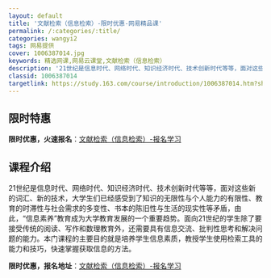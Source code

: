```yaml
---
layout: default
title: '文献检索（信息检索）-限时优惠-网易精品课'
permalink: /:categories/:title/
categories: wangyi2
tags: 网易提供
cover: 1006387014.jpg
keywords: 精选网课,网易云课堂,文献检索（信息检索）
description: '21世纪是信息时代、网络时代、知识经济时代、技术创新时代等等，面对这些新的词汇、新的技术，大学生们已经感受到了知识的无限'
classid: 1006387014
targetlink: https://study.163.com/course/introduction/1006387014.htm?share=1&shareId=1025206652&utm_campaign=share&utm_medium=iphoneShare&utm_source=&utm_u=1025206652
---
```


## 限时特惠

**限时优惠，火速报名**：[文献检索（信息检索）-报名学习](https://study.163.com/course/introduction/1006387014.htm?share=1&shareId=1025206652&utm_campaign=share&utm_medium=iphoneShare&utm_source=&utm_u=1025206652)

## 课程介绍

21世纪是信息时代、网络时代、知识经济时代、技术创新时代等等，面对这些新的词汇、新的技术，大学生们已经感受到了知识的无限性与个人能力的有限性、教育的时滞性与社会需求的多变性、书本的陈旧性与生活的现实性等矛盾，由此，“信息素养”教育成为大学教育发展的一个重要趋势。面向21世纪的学生除了要接受传统的阅读、写作和数理教育外，还需要具有信息交流、批判性思考和解决问题的能力。本门课程的主要目的就是培养学生信息素质，教授学生使用检索工具的能力和技巧，快速掌握获取信息的方法。

**限时优惠，报名地址**：[文献检索（信息检索）-报名学习](https://study.163.com/course/introduction/1006387014.htm?share=1&shareId=1025206652&utm_campaign=share&utm_medium=iphoneShare&utm_source=&utm_u=1025206652)

